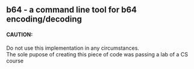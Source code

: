 ## b64 - a command line tool for b64 encoding/decoding

#### CAUTION: 
Do not use this implementation in any circumstances.  
The sole pupose of creating this piece of code was passing a lab of a CS course
